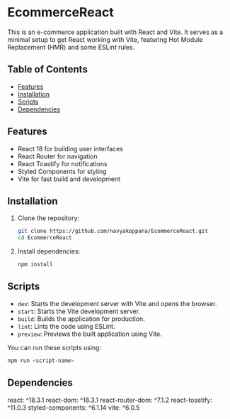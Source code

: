 # EcommerceReact

This is an e-commerce application built with React and Vite. It serves as a minimal setup to get React working with Vite, featuring Hot Module Replacement (HMR) and some ESLint rules.

## Table of Contents

- [Features](#features)
- [Installation](#installation)
- [Scripts](#scripts)
- [Dependencies](#dependencies)

## Features

- React 18 for building user interfaces
- React Router for navigation
- React Toastify for notifications
- Styled Components for styling
- Vite for fast build and development

## Installation

1. Clone the repository:
    ```sh
    git clone https://github.com/navyakoppana/EcommerceReact.git
    cd EcommerceReact
    ```

2. Install dependencies:
    ```sh
    npm install
    ```

## Scripts

- `dev`: Starts the development server with Vite and opens the browser.
- `start`: Starts the Vite development server.
- `build`: Builds the application for production.
- `lint`: Lints the code using ESLint.
- `preview`: Previews the built application using Vite.

You can run these scripts using:
```sh
npm run <script-name>
```
## Dependencies
react: ^18.3.1
react-dom: ^18.3.1
react-router-dom: ^7.1.2
react-toastify: ^11.0.3
styled-components: ^6.1.14
vite: ^6.0.5


